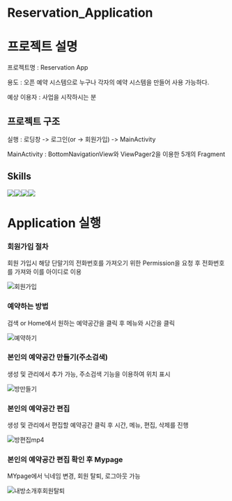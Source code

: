 # Reservation_Application

# 프로젝트 설명


프로젝트명 : Reservation App

용도 : 오픈 예약 시스템으로 누구나 각자의 예약 시스템을 만들어 사용 가능하다.

예상 이용자 : 사업을 시작하시는 분


## 프로젝트 구조


실행 : 로딩창 -> 로그인(or -> 회원가입) -> MainActivity

MainActivity : BottomNavigationView와 ViewPager2을 이용한 5개의 Fragment


## Skills

<img src="https://img.shields.io/badge/Android-3DDC84?style=for-the-badge&logo=Android&logoColor=white"><img src="https://img.shields.io/badge/Kotlin-7F52FF?style=for-the-badge&logo=Kotlin&logoColor=white"><img src="https://img.shields.io/badge/Firebase-FFCA28?style=for-the-badge&logo=Firebase&logoColor=white"><img src="https://img.shields.io/badge/HTML5-E34F26?style=for-the-badge&logo=HTML5&logoColor=white">

# Application 실행

### 회원가입 절차

회원 가입시 해당 단말기의 전화번호를 가져오기 위한 Permission을 요청 후 전화번호를 가져와 이를 아이디로 이용

![회원가입](https://user-images.githubusercontent.com/78264248/190889077-0fb24113-1ee7-4b5b-8426-8f609eaac878.gif)

### 예약하는 방법

검색 or Home에서 원하는 예약공간을 클릭 후 메뉴와 시간을 클릭

![예약하기](https://user-images.githubusercontent.com/78264248/190889084-db066b33-e0b8-4184-8b1a-ea8bb59c5ed7.gif)

### 본인의 예약공간 만들기(주소검색)

생성 및 관리에서 추가 가능, 주소검색 기능을 이용하여 위치 표시

![방만들기](https://user-images.githubusercontent.com/78264248/190889089-e3d6d71a-6c41-49aa-9124-30a40d587243.gif)

### 본인의 예약공간 편집

생성 및 관리에서 편집할 예약공간 클릭 후 시간, 메뉴, 편집, 삭제를 진행

![방편집mp4](https://user-images.githubusercontent.com/78264248/190889091-47fa55d7-b083-4c9c-87ce-dbddc0dd1af8.gif)

### 본인의 예약공간 편집 확인 후 Mypage

MYpage에서 닉네임 변경, 회원 탈퇴, 로그아웃 가능

![내방소개후회원탈퇴](https://user-images.githubusercontent.com/78264248/190889095-fde50cd6-7424-49a5-8b23-9f4a448a0596.gif)


